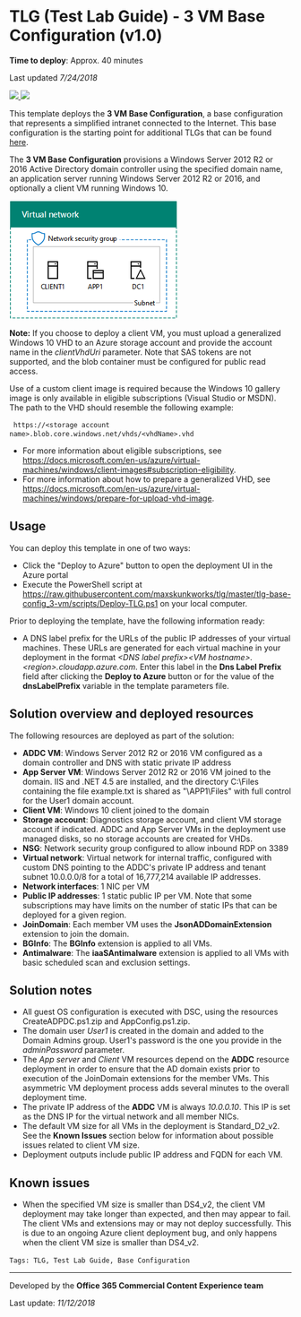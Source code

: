 ﻿# TLG (Test Lab Guide) - 3 VM Base Configuration (v1.0)

**Time to deploy**: Approx. 40 minutes

Last updated _7/24/2018_

<a href="https://portal.azure.com/#create/Microsoft.Template/uri/https%3A%2F%2Fraw.githubusercontent.com%2Fmaxskunkworks%2Ftlg%2Fmaster%2Ftlg-base-config_3-vm%2Fazuredeploy.json" target="_blank">
<img src="http://azuredeploy.net/deploybutton.png"/>
</a>
<a href="http://armviz.io/#/?load=https%3A%2F%2Fraw.githubusercontent.com%2Fmaxskunkworks%2Ftlg%2Fmaster%2Ftlg-base-config_3-vm%2Fazuredeploy.json" target="_blank">
<img src="http://armviz.io/visualizebutton.png"/>
</a>

This template deploys the **3 VM Base Configuration**, a base configuration that represents a simplified intranet connected to the Internet. This base configuration is the starting point for additional TLGs that can be found [here](http://aka.ms/catlgs).

The **3 VM Base Configuration** provisions a Windows Server 2012 R2 or 2016 Active Directory domain controller using the specified domain name, an application server running Windows Server 2012 R2 or 2016, and optionally a client VM running Windows 10.

![alt text](images/tlg-base-config_3-vm.png "Diagram of the base config deployment")

**Note:** If you choose to deploy a client VM, you must upload a generalized Windows 10 VHD to an Azure storage account and provide the account name in the _clientVhdUri_ parameter. Note that SAS tokens are not supported, and the blob container must be configured for public read access.

Use of a custom client image is required because the Windows 10 gallery image is only available in eligible subscriptions (Visual Studio or MSDN). The path to the VHD should resemble the following example:

     https://<storage account name>.blob.core.windows.net/vhds/<vhdName>.vhd
* For more information about eligible subscriptions, see https://docs.microsoft.com/en-us/azure/virtual-machines/windows/client-images#subscription-eligibility.
* For more information about how to prepare a generalized VHD, see https://docs.microsoft.com/en-us/azure/virtual-machines/windows/prepare-for-upload-vhd-image.

## Usage

You can deploy this template in one of two ways:

+ Click the "Deploy to Azure" button to open the deployment UI in the Azure portal
+ Execute the PowerShell script at https://raw.githubusercontent.com/maxskunkworks/tlg/master/tlg-base-config_3-vm/scripts/Deploy-TLG.ps1 on your local computer.

Prior to deploying the template, have the following information ready:

+ A DNS label prefix for the URLs of the public IP addresses of your virtual machines. These URLs are generated for each virtual machine in your deployment in the format _\<DNS label prefix\>\<VM hostname\>.\<region\>.cloudapp.azure.com_. Enter this label in the __Dns Label Prefix__ field after clicking the __Deploy to Azure__ button or for the value of the __dnsLabelPrefix__ variable in the template parameters file.

## Solution overview and deployed resources

The following resources are deployed as part of the solution:

+ **ADDC VM**: Windows Server 2012 R2 or 2016 VM configured as a domain controller and DNS with static private IP address
+ **App Server VM**: Windows Server 2012 R2 or 2016 VM joined to the domain. IIS and .NET 4.5 are installed, and the directory C:\Files containing the file example.txt is shared as "\\APP1\Files" with full control for the User1 domain account.
+ **Client VM**: Windows 10 client joined to the domain
+ **Storage account**: Diagnostics storage account, and client VM storage account if indicated. ADDC and App Server VMs in the deployment use managed disks, so no storage accounts are created for VHDs.
+ **NSG**: Network security group configured to allow inbound RDP on 3389
+ **Virtual network**: Virtual network for internal traffic, configured with custom DNS pointing to the ADDC's private IP address and tenant subnet 10.0.0.0/8 for a total of 16,777,214 available IP addresses.
+ **Network interfaces**: 1 NIC per VM
+ **Public IP addresses**: 1 static public IP per VM. Note that some subscriptions may have limits on the number of static IPs that can be deployed for a given region.
+ **JoinDomain**: Each member VM uses the **JsonADDomainExtension** extension to join the domain.
+ **BGInfo**: The **BGInfo** extension is applied to all VMs.
+ **Antimalware**: The **iaaSAntimalware** extension is applied to all VMs with basic scheduled scan and exclusion settings.

## Solution notes

* All guest OS configuration is executed with DSC, using the resources CreateADPDC.ps1.zip and AppConfig.ps1.zip.
* The domain user *User1* is created in the domain and added to the Domain Admins group. User1's password is the one you provide in the *adminPassword* parameter.
* The *App server* and *Client* VM resources depend on the **ADDC** resource deployment in order to ensure that the AD domain exists prior to execution of 
the JoinDomain extensions for the member VMs. This asymmetric VM deployment process adds several minutes to the overall deployment time.
* The private IP address of the **ADDC** VM is always *10.0.0.10*. This IP is set as the DNS IP for the virtual network and all member NICs.
* The default VM size for all VMs in the deployment is Standard_D2_v2. See the **Known Issues** section below for information about possible issues related to client VM size.
* Deployment outputs include public IP address and FQDN for each VM.

## Known issues

* When the specified VM size is smaller than DS4_v2, the client VM deployment may take longer than expected, and then may appear to fail. The client VMs and extensions may or may not deploy successfully. This is due to an ongoing Azure client deployment bug, and only happens when the client VM size is smaller than DS4_v2.

`Tags: TLG, Test Lab Guide, Base Configuration`
___
Developed by the **Office 365 Commercial Content Experience team**

Last update: _11/12/2018_
